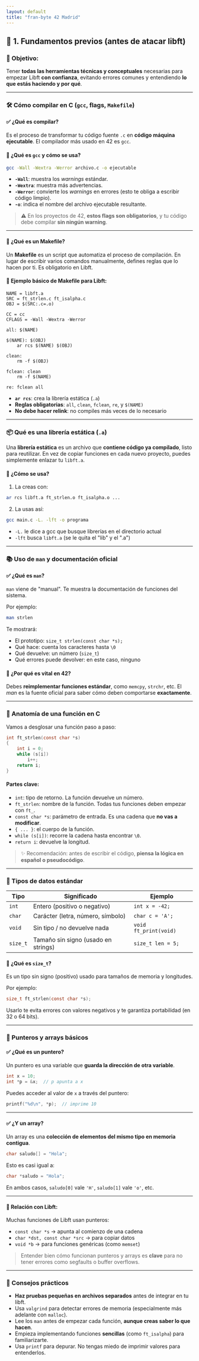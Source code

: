 ```yaml
---
layout: default
title: "fran-byte 42 Madrid"
---
```


## 🔹 1. Fundamentos previos (antes de atacar libft)

### 📌 Objetivo:

Tener **todas las herramientas técnicas y conceptuales** necesarias para empezar Libft **con confianza**, evitando errores comunes y entendiendo **lo que estás haciendo y por qué**.

---

### 🛠️ Cómo compilar en C (`gcc`, flags, `Makefile`)

#### ✅ ¿Qué es compilar?

Es el proceso de transformar tu código fuente `.c` en **código máquina ejecutable**. El compilador más usado en 42 es `gcc`.

#### 🔧 ¿Qué es `gcc` y cómo se usa?

```bash
gcc -Wall -Wextra -Werror archivo.c -o ejecutable
```

* **`-Wall`**: muestra los *warnings* estándar.
* **`-Wextra`**: muestra más advertencias.
* **`-Werror`**: convierte los *warnings* en errores (esto te obliga a escribir código limpio).
* **`-o`**: indica el nombre del archivo ejecutable resultante.

> ⚠️ En los proyectos de 42, **estos flags son obligatorios**, y tu código debe compilar **sin ningún warning**.

---

#### 🧱 ¿Qué es un Makefile?

Un **Makefile** es un script que automatiza el proceso de compilación. En lugar de escribir varios comandos manualmente, defines reglas que lo hacen por ti. Es obligatorio en Libft.

#### 🧪 Ejemplo básico de Makefile para Libft:

```make
NAME = libft.a
SRC = ft_strlen.c ft_isalpha.c
OBJ = $(SRC:.c=.o)

CC = cc
CFLAGS = -Wall -Wextra -Werror

all: $(NAME)

$(NAME): $(OBJ)
	ar rcs $(NAME) $(OBJ)

clean:
	rm -f $(OBJ)

fclean: clean
	rm -f $(NAME)

re: fclean all
```

* **`ar rcs`**: crea la librería estática (`.a`)
* **Reglas obligatorias**: `all`, `clean`, `fclean`, `re`, y `$(NAME)`
* **No debe hacer relink**: no compiles más veces de lo necesario

---

### 📦 Qué es una librería estática (`.a`)

Una **librería estática** es un archivo que **contiene código ya compilado**, listo para reutilizar. En vez de copiar funciones en cada nuevo proyecto, puedes simplemente enlazar tu `libft.a`.

#### 📌 ¿Cómo se usa?

1. La creas con:

```bash
ar rcs libft.a ft_strlen.o ft_isalpha.o ...
```

2. La usas así:

```bash
gcc main.c -L. -lft -o programa
```

* `-L.` le dice a gcc que busque librerías en el directorio actual
* `-lft` busca `libft.a` (se le quita el "lib" y el ".a")

---

### 📚 Uso de `man` y documentación oficial

#### ✅ ¿Qué es `man`?

`man` viene de "manual". Te muestra la documentación de funciones del sistema.

Por ejemplo:

```bash
man strlen
```

Te mostrará:

* El prototipo: `size_t strlen(const char *s);`
* Qué hace: cuenta los caracteres hasta `\0`
* Qué devuelve: un número (`size_t`)
* Qué errores puede devolver: en este caso, ninguno

#### 🧠 ¿Por qué es vital en 42?

Debes **reimplementar funciones estándar**, como `memcpy`, `strchr`, etc. El *man* es la fuente oficial para saber cómo deben comportarse **exactamente**.

---

### 🧬 Anatomía de una función en C

Vamos a desglosar una función paso a paso:

```c
int ft_strlen(const char *s)
{
    int i = 0;
    while (s[i])
        i++;
    return i;
}
```

#### Partes clave:

* `int`: tipo de retorno. La función devuelve un número.
* `ft_strlen`: nombre de la función. Todas tus funciones deben empezar con `ft_`.
* `const char *s`: parámetro de entrada. Es una cadena que **no vas a modificar**.
* `{ ... }`: el cuerpo de la función.
* `while (s[i])`: recorre la cadena hasta encontrar `\0`.
* `return i`: devuelve la longitud.

> ✨ Recomendación: antes de escribir el código, **piensa la lógica en español o pseudocódigo**.

---

### 🧾 Tipos de datos estándar

| Tipo     | Significado                         | Ejemplo               |
| -------- | ----------------------------------- | --------------------- |
| `int`    | Entero (positivo o negativo)        | `int x = -42;`        |
| `char`   | Carácter (letra, número, símbolo)   | `char c = 'A';`       |
| `void`   | Sin tipo / no devuelve nada         | `void ft_print(void)` |
| `size_t` | Tamaño sin signo (usado en strings) | `size_t len = 5;`     |

#### 📌 ¿Qué es `size_t`?

Es un tipo sin signo (positivo) usado para tamaños de memoria y longitudes.

Por ejemplo:

```c
size_t ft_strlen(const char *s);
```

Usarlo te evita errores con valores negativos y te garantiza portabilidad (en 32 o 64 bits).

---

### 🔗 Punteros y arrays básicos

#### ✅ ¿Qué es un puntero?

Un puntero es una variable que **guarda la dirección de otra variable**.

```c
int x = 10;
int *p = &x;  // p apunta a x
```

Puedes acceder al valor de `x` a través del puntero:

```c
printf("%d\n", *p);  // imprime 10
```

---

#### ✅ ¿Y un array?

Un array es una **colección de elementos del mismo tipo en memoria contigua**.

```c
char saludo[] = "Hola";
```

Esto es casi igual a:

```c
char *saludo = "Hola";
```

En ambos casos, `saludo[0]` vale `'H'`, `saludo[1]` vale `'o'`, etc.

---

#### 📌 Relación con Libft:

Muchas funciones de Libft usan punteros:

* `const char *s` → apunta al comienzo de una cadena
* `char *dst, const char *src` → para copiar datos
* `void *b` → para funciones genéricas (como `memset`)

> Entender bien cómo funcionan punteros y arrays es **clave** para no tener errores como segfaults o buffer overflows.

---

### 🧠 Consejos prácticos

* **Haz pruebas pequeñas en archivos separados** antes de integrar en tu libft.
* Usa `valgrind` para detectar errores de memoria (especialmente más adelante con `malloc`).
* Lee los `man` antes de empezar cada función, **aunque creas saber lo que hacen**.
* Empieza implementando funciones **sencillas** (como `ft_isalpha`) para familiarizarte.
* Usa `printf` para depurar. No tengas miedo de imprimir valores para entenderlos.

